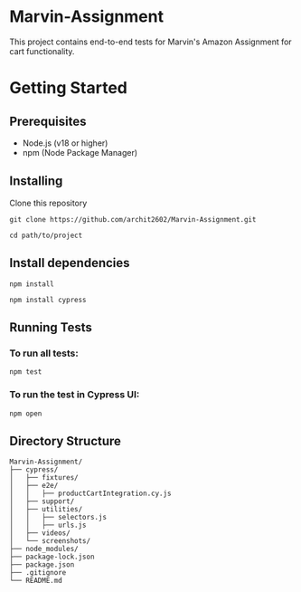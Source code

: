 # Marvin-Assignment
This project contains end-to-end tests for Marvin's Amazon Assignment for cart functionality.

# Getting Started
## Prerequisites
- Node.js (v18 or higher)
- npm (Node Package Manager)

## Installing
Clone this repository
```
git clone https://github.com/archit2602/Marvin-Assignment.git
```
```
cd path/to/project
```

## Install dependencies
```
npm install
```
```
npm install cypress
```

## Running Tests
  ### To run all tests:
  ```
  npm test
  ```
  ### To run the test in Cypress UI:
  ```
  npm open
  ```

## Directory Structure

```
Marvin-Assignment/
├── cypress/
│   ├── fixtures/
│   ├── e2e/
│   │   ├── productCartIntegration.cy.js
│   ├── support/
│   ├── utilities/
│   │   ├── selectors.js
│   │   ├── urls.js
│   ├── videos/
│   └── screenshots/
├── node_modules/
├── package-lock.json
├── package.json
├── .gitignore
└── README.md
```
